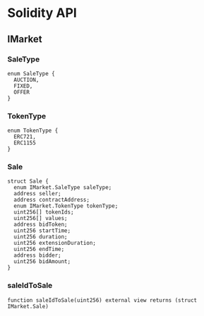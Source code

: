 # Solidity API

## IMarket

### SaleType

```solidity
enum SaleType {
  AUCTION,
  FIXED,
  OFFER
}
```

### TokenType

```solidity
enum TokenType {
  ERC721,
  ERC1155
}
```

### Sale

```solidity
struct Sale {
  enum IMarket.SaleType saleType;
  address seller;
  address contractAddress;
  enum IMarket.TokenType tokenType;
  uint256[] tokenIds;
  uint256[] values;
  address bidToken;
  uint256 startTime;
  uint256 duration;
  uint256 extensionDuration;
  uint256 endTime;
  address bidder;
  uint256 bidAmount;
}
```

### saleIdToSale

```solidity
function saleIdToSale(uint256) external view returns (struct IMarket.Sale)
```

